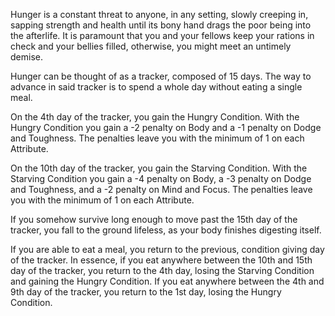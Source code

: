 Hunger is a constant threat to anyone, in any setting, slowly creeping in, sapping strength and health until its bony hand drags the poor being into the afterlife. It is paramount that you and your fellows keep your rations in check and your bellies filled, otherwise, you might meet an untimely demise.

Hunger can be thought of as a tracker, composed of 15 days. The way to advance in said tracker is to spend a whole day without eating a single meal.

On the 4th day of the tracker, you gain the Hungry Condition. With the Hungry Condition you gain a -2 penalty on Body and a -1 penalty on Dodge and Toughness. The penalties leave you with the minimum of 1 on each Attribute.

On the 10th day of the tracker, you gain the Starving Condition. With the Starving Condition you gain a -4 penalty on Body, a -3 penalty on Dodge and Toughness, and a -2 penalty on Mind and Focus. The penalties leave you with the minimum of 1 on each Attribute.

If you somehow survive long enough to move past the 15th day of the tracker, you fall to the ground lifeless, as your body finishes digesting itself.

If you are able to eat a meal, you return to the previous, condition giving day of the tracker. In essence, if you eat anywhere between the 10th and 15th day of the tracker, you return to the 4th day, losing the Starving Condition and gaining the Hungry Condition. If you eat anywhere between the 4th and 9th day of the tracker, you return to the 1st day, losing the Hungry Condition.
